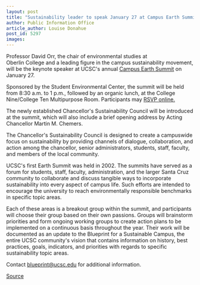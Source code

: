 ```yaml
---
layout: post
title: "Sustainability leader to speak January 27 at Campus Earth Summit"
author: Public Information Office
article_author: Louise Donahue
post_id: 5297
images:
---
```


<a name="content" id="content"></a>
<p>
  Professor David Orr, the chair of environmental studies at<br>
  Oberlin College and a leading figure in the campus sustainability movement, will be the keynote speaker at UCSC's annual <a href="http://www.ucscsec.org/blueprint_and_summit/summit05invite.html">Campus Earth Summit</a> on January 27.<br>
</p>
<p>
  Sponsored by the Student Environmental Center, the summit will be held from 8:30 a.m. to 1 p.m., followed by an organic lunch, at the College Nine/College Ten Multipurpose Room. Participants may <a href="http://bas.ucsc.edu:16080/events/">RSVP online.</a><br>
</p>
<p>
  The newly established Chancellor's Sustainability Council will be introduced at the summit, which will also include a brief opening address by Acting Chancellor Martin M. Chemers.<br>
</p>
<p>
  The Chancellor's Sustainability Council is designed to create a campuswide focus on sustainability by providing channels of dialogue, collaboration, and action among the chancellor, senior administrators, students, staff, faculty, and members of the local community.<br>
</p>
<p>
  UCSC's first Earth Summit was held in 2002. The summits have served as a forum for students, staff, faculty, administration, and the larger Santa Cruz community to collaborate and discuss tangible ways to incorporate sustainability into every aspect of campus life. Such efforts are intended to encourage the university to reach environmentally responsible benchmarks in specific topic areas.<br>
</p>
<p>
  Each of these areas is a breakout group within the summit, and participants will choose their group based on their own passions. Groups will brainstorm priorities and form ongoing working groups to create action plans to be implemented on a continuous basis throughout the year. Their work will be documented as an update to the Blueprint for a Sustainable Campus, the entire UCSC community's vision that contains information on history, best practices, goals, indicators, and priorities with regards to specific sustainability topic areas.<br>
</p>
<p>
  Contact <a href="mailto:blueprint@ucsc.edu">blueprint@ucsc.edu</a> for additional information.<br>
</p>
<p><a href="http://www1.ucsc.edu/currents/04-05/01-03/summit.asp" title="Permalink to summit">Source</a></p>
